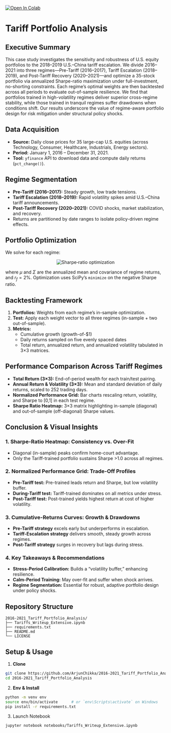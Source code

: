 [![Open In Colab](https://colab.research.google.com/assets/colab-badge.svg)](https://colab.research.google.com/github/ArjunChikka/2016-2021_Tariff_Portfolio_Analysis/blob/main/Tariffs_Writeup_Extensive.ipynb)

# Tariff Portfolio Analysis

## Executive Summary
This case study investigates the sensitivity and robustness of U.S. equity portfolios to the 2018–2019 U.S.–China tariff escalation. We divide 2016–2021 into three regimes—Pre-Tariff (2016–2017), Tariff Escalation (2018–2019), and Post-Tariff Recovery (2020–2021)—and optimize a 35-stock portfolio via annualized Sharpe-ratio maximization under full-investment, no-shorting constraints. Each regime’s optimal weights are then backtested across all periods to evaluate out-of-sample resilience. We find that portfolios trained in high-volatility regimes deliver superior cross-regime stability, while those trained in tranquil regimes suffer drawdowns when conditions shift. Our results underscore the value of regime-aware portfolio design for risk mitigation under structural policy shocks.

## Data Acquisition
- **Source:** Daily close prices for 35 large-cap U.S. equities (across Technology, Consumer, Healthcare, Industrials, Energy sectors).
- **Period:** January 1, 2016 – December 31, 2021.
- **Tool:** `yfinance` API to download data and compute daily returns (`pct_change()`).

## Regime Segmentation
- **Pre-Tariff (2016–2017):** Steady growth, low trade tensions.
- **Tariff Escalation (2018–2019):** Rapid volatility spikes amid U.S.–China tariff announcements.
- **Post-Tariff Recovery (2020–2021):** COVID shocks, market stabilization, and recovery.
- Returns are partitioned by date ranges to isolate policy-driven regime effects.

## Portfolio Optimization
We solve for each regime:

<p align="center">
  <img
    src="https://latex.codecogs.com/png.latex?%5Cmax_%7Bw%5Cge0%2C%5Cmathbf%7B1%7D%5E%5Ctop%20w%3D1%7D%20%5Cfrac%7Bw%5E%5Ctop%5Cmu-r_f%7D%7B%5Csqrt%7Bw%5E%5Ctop%5CSigma%20w%7D%7D"
    alt="Sharpe‐ratio optimization"
  />
</p>

where $\mu$ and $\Sigma$ are the annualized mean and covariance of regime returns, and $r_f=2\%$. Optimization uses SciPy’s `minimize` on the negative Sharpe ratio.

## Backtesting Framework
1. **Portfolios:** Weights from each regime’s in-sample optimization.  
2. **Test:** Apply each weight vector to all three regimes (in-sample + two out-of-sample).  
3. **Metrics:**  
   - Cumulative growth (growth-of-\$1)  
   - Daily returns sampled on five evenly spaced dates  
   - Total return, annualized return, and annualized volatility tabulated in 3×3 matrices.

## Performance Comparison Across Tariff Regimes
- **Total Return (3×3):** End-of-period wealth for each train/test pairing.  
- **Annual Return & Volatility (3×3):** Mean and standard deviation of daily returns, scaled to 252 trading days.  
- **Normalized Performance Grid:** Bar charts rescaling return, volatility, and Sharpe to [0,1] in each test regime.  
- **Sharpe Ratio Heatmap:** 3×3 matrix highlighting in-sample (diagonal) and out-of-sample (off-diagonal) Sharpe values.

## Conclusion & Visual Insights
### 1. Sharpe-Ratio Heatmap: Consistency vs. Over-Fit
- Diagonal (in-sample) peaks confirm home-court advantage.  
- Only the Tariff-trained portfolio sustains Sharpe >1.0 across all regimes.

### 2. Normalized Performance Grid: Trade-Off Profiles
- **Pre-Tariff test:** Pre-trained leads return and Sharpe, but low volatility buffer.  
- **During-Tariff test:** Tariff-trained dominates on all metrics under stress.  
- **Post-Tariff test:** Post-trained yields highest return at cost of higher volatility.

### 3. Cumulative-Returns Curves: Growth & Drawdowns
- **Pre-Tariff strategy** excels early but underperforms in escalation.  
- **Tariff-Escalation strategy** delivers smooth, steady growth across regimes.  
- **Post-Tariff strategy** surges in recovery but lags during stress.

### 4. Key Takeaways & Recommendations
- **Stress-Period Calibration:** Builds a “volatility buffer,” enhancing resilience.  
- **Calm-Period Training:** May over-fit and suffer when shock arrives.  
- **Regime Segmentation:** Essential for robust, adaptive portfolio design under policy shocks.

## Repository Structure
```text
2016-2021_Tariff_Portfolio_Analysis/
├── Tariffs_Writeup_Extensive.ipynb
├── requirements.txt
├── README.md
└── LICENSE
```

## Setup & Usage
1. **Clone**  
```bash
git clone https://github.com/ArjunChikka/2016-2021_Tariff_Portfolio_Analysis.git
cd 2016-2021_Tariff_Portfolio_Analysis
   ```
2. **Env & Install**
  ```bash
  python -m venv env
  source env/bin/activate      # or `env\Scripts\activate` on Windows
  pip install -r requirements.txt
  ```
3. Launch Notebook
  ```bash
  jupyter notebook notebooks/Tariffs_Writeup_Extensive.ipynb
  ```


